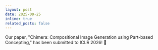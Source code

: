 ```yaml
---
layout: post
date: 2025-09-25
inline: true
related_posts: false
---
```


Our paper, "Chimera: Compositional Image Generation using Part-based Concepting," has been submitted to ICLR 2026! 🤞